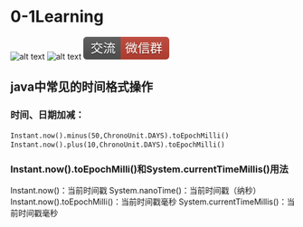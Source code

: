 # 0-1Learning

![alt text](../../static/common/svg/luoxiaosheng.svg "公众号")
![alt text](../../static/common/svg/luoxiaosheng_learning.svg "学习")
![alt text](../../static/common/svg/luoxiaosheng_wechat.svg "微信")


## java中常见的时间格式操作

### 

### 时间、日期加减：
```
Instant.now().minus(50,ChronoUnit.DAYS).toEpochMilli()
Instant.now().plus(10,ChronoUnit.DAYS).toEpochMilli()
```

### Instant.now().toEpochMilli()和System.currentTimeMillis()用法
Instant.now()：当前时间戳
System.nanoTime()：当前时间戳（纳秒）
Instant.now().toEpochMilli()：当前时间戳毫秒
System.currentTimeMillis()：当前时间戳毫秒